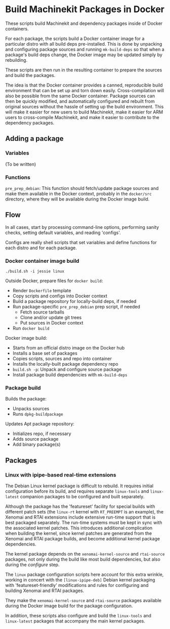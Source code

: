 # Build Machinekit Packages in Docker

These scripts build Machinekit and dependency packages inside of
Docker containers.

For each package, the scripts build a Docker container image for a
particular distro with all build deps pre-installed. This is done by
unpacking and configuring package sources and running `mk-build-deps`
so that when a package's build deps change, the Docker image may be
updated simply by rebuilding.

These scripts are then run in the resulting container to prepare the
sources and build the packages.

The idea is that the Docker container provides a canned, reproducible
build environment that can be set up and torn down easily.
Cross-compilation will also be possible from the same Docker
container. Package sources can then be quickly modified, and
automatically configured and rebuilt from original sources without the
hassle of setting up the build environment. This will make it easier
for new users to build Machinekit, make it easier for ARM users to
cross-compile Machinekit, and make it easier to contribute to the
dependency packages.

## Adding a package

### Variables

(To be written)

### Functions

`pre_prep_debian`:  This function should fetch/update package sources
and make them available in the Docker context, probably in the
`docker/src` directory, where they will be available during the Docker
image build.

## Flow

In all cases, start by processing command-line options, performing
sanity checks, setting default variables, and reading 'configs'.

Configs are really shell scripts that set variables and define
functions for each distro and for each package.

### Docker container image build

    ./build.sh -i jessie linux

Outside Docker, prepare files for `docker build`:
- Render `Dockerfile` template
- Copy scripts and configs into Docker context
- Build a package repository for locally-build deps, if needed
- Run package-specific `pre_prep_debian` prep script, if needed
  - Fetch source tarballs
  - Clone and/or update git trees
  - Put sources in Docker context
- Run `docker build`

Docker image build:
- Starts from an official distro image on the Docker hub
- Installs a base set of packages
- Copies scripts, sources and repo into container
- Installs the locally-built package dependency repo
- `build.sh -p`:  Unpack and configure source package
- Install package build dependencies with `mk-build-deps`

### Package build

Builds the package:
- Unpacks sources
- Runs `dpkg-buildpackage`

Updates Apt package repository:
- Initializes repo, if necessary
- Adds source package
- Add binary package(s)

## Packages

### Linux with ipipe-based real-time extensions

The Debian Linux kernel package is difficult to rebuild.  It requires
initial configuration before its build, and requires separate
`linux-tools` and `linux-latest` companion packages to be configured
and built separately.

Although the package has the 'featureset' facility for special builds
with different patch sets (the `linux-rt` kernel with `RT_PREEMPT` is
an example), the Xenomai and RTAI extensions include extensive
run-time support that is best packaged separately.  The run-time
systems must be kept in sync with the associated kernel patches.  This
introduces additional complication when building the kernel, since
kernel patches are generated from the Xenomai and RTAI package builds,
and become additional kernel package dependencies.

The kernel package depends on the `xenomai-kernel-source` and
`rtai-source` packages, not only during the build like most build
dependencies, but also during the *configure* step.

The `linux` package configuration scripts here account for this extra
wrinkle, working in concert with the `[linux-ipipe-deb]` Debian kernel
packaging with 'featureset-friendly' modifications and rules for
configuring and building Xenomai and RTAI packages.

They make the `xenomai-kernel-source` and `rtai-source` packages
available during the Docker image build for the package configuration.

In addition, these scripts also configure and build the `linux-tools`
and `linux-latest` packages that accompany the main kernel packages.

[linux-ipipe-deb]: https://github.com/zultron/linux-ipipe-deb/

